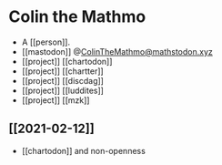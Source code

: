 # Colin the Mathmo

- A [[person]].
- [[mastodon]] @ColinTheMathmo@mathstodon.xyz
- [[project]] [[chartodon]]
- [[project]] [[chartter]]
- [[project]] [[discdag]]
- [[project]] [[luddites]]
- [[project]] [[mzk]]

## [[2021-02-12]]
- [[chartodon]] and non-openness


